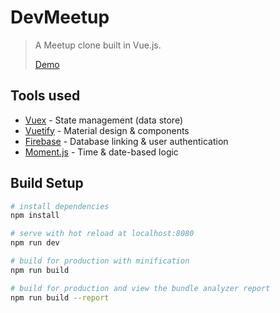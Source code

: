 # DevMeetup

> A Meetup clone built in Vue.js.
> 
> [Demo](https://asakasamo.github.io/DevMeetup/)

## Tools used
- [Vuex](https://vuex.vuejs.org/) - State management (data store)
- [Vuetify](https://vuetifyjs.com/en/) - Material design & components
- [Firebase](https://firebase.google.com/docs/) - Database linking & user authentication
- [Moment.js](https://momentjs.com/) - Time & date-based logic

## Build Setup

``` bash
# install dependencies
npm install

# serve with hot reload at localhost:8080
npm run dev

# build for production with minification
npm run build

# build for production and view the bundle analyzer report
npm run build --report
```

